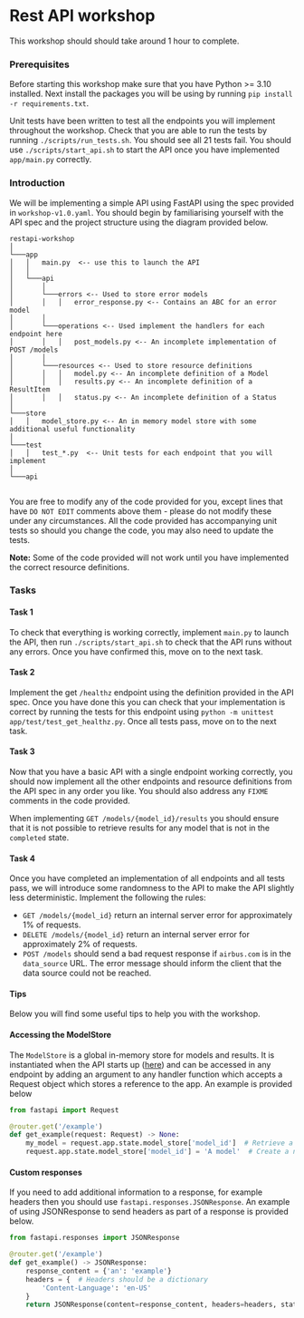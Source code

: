 # Rest API workshop

This workshop should should take around 1 hour to complete.

### Prerequisites

Before starting this workshop make sure that you have Python >= 3.10 installed. Next install the
packages you will be using by running `pip install -r requirements.txt`.

Unit tests have been written to test all the endpoints you will implement throughout the workshop. Check that you are able
to run the tests by running `./scripts/run_tests.sh`. You should see all 21 tests fail. You should use `./scripts/start_api.sh`
to start the API once you have implemented `app/main.py` correctly.

### Introduction

We will be implementing a simple API using FastAPI using the spec provided in `workshop-v1.0.yaml`. You should begin by 
familiarising yourself with the API spec and the project structure using the diagram provided below.

```
restapi-workshop 
│
└───app
│   │   main.py  <-- use this to launch the API
│   │
│   └───api
│       │
│       └───errors <-- Used to store error models
│       │   │   error_response.py <-- Contains an ABC for an error model
│       │
│       └───operations <-- Used implement the handlers for each endpoint here
│       │   │   post_models.py <-- An incomplete implementation of POST /models
│       │
│       └───resources <-- Used to store resource definitions
│       │   │   model.py <-- An incomplete definition of a Model
│       │   │   results.py <-- An incomplete definition of a ResultItem
│       │   │   status.py <-- An incomplete definition of a Status
│ 
└───store
│   │   model_store.py <-- An in memory model store with some additional useful functionality
│ 
└───test
│   │   test_*.py  <-- Unit tests for each endpoint that you will implement
│
└───api
   
```

You are free to modify any of the code provided for you, except lines that have `DO NOT EDIT` comments above
them - please do not modify these under any circumstances. All the code provided has accompanying unit tests so should you
change the code, you may also need to update the tests. 

**Note:** Some of the code provided will not work until you have implemented the correct resource definitions.

### Tasks

#### Task 1

To check that everything is working correctly, implement `main.py` to launch the API, then run `./scripts/start_api.sh` 
to check that the API runs without any errors. Once you have confirmed this, move on to the next task.


#### Task 2

Implement the get `/healthz` endpoint using the definition provided in the API spec. Once you have done this you can check
that your implementation is correct by running the tests for this endpoint using `python -m unittest app/test/test_get_healthz.py`.
Once all tests pass, move on to the next task.

#### Task 3

Now that you have a basic API with a single endpoint working correctly, you should now implement all the other endpoints
and resource definitions from the API spec in any order you like. You should also address any `FIXME` comments in the code
provided. 

When implementing `GET /models/{model_id}/results` you should ensure that it is not possible to retrieve results for any
model that is not in the `completed` state.


#### Task 4

Once you have completed an implementation of all endpoints and all tests pass, we will introduce some randomness to the API
to make the API slightly less deterministic. Implement the following the rules:

- `GET /models/{model_id}` return an internal server error for approximately 1% of requests.
- `DELETE /models/{model_id}` return an internal server error for approximately 2% of requests.
- `POST /models` should send a bad request response if `airbus.com` is in the `data_source` URL. The error message should
inform the client that the data source could not be reached.


#### Tips

Below you will find some useful tips to help you with the workshop.

#### Accessing the ModelStore

The `ModelStore` is a global in-memory store for models and results. It is instantiated when the API starts up ([here](https://github.com/james-zafar/restapi-workshop/blob/main/app/main.py#L10)) 
and can be accessed in any endpoint by adding an argument to any handler function which accepts a Request object which 
stores a reference to the app. An example is provided below

```python
from fastapi import Request

@router.get('/example')
def get_example(request: Request) -> None:
    my_model = request.app.state.model_store['model_id']  # Retrieve a model
    request.app.state.model_store['model_id'] = 'A model'  # Create a new model
```

#### Custom responses

If you need to add additional information to a response, for example headers then you should use `fastapi.responses.JSONResponse`.
An example of using JSONResponse to send headers as part of a response is provided below.

```python
from fastapi.responses import JSONResponse

@router.get('/example')
def get_example() -> JSONResponse:
    response_content = {'an': 'example'}
    headers = {  # Headers should be a dictionary
        'Content-Language': 'en-US'
    }
    return JSONResponse(content=response_content, headers=headers, status_code=200)
```